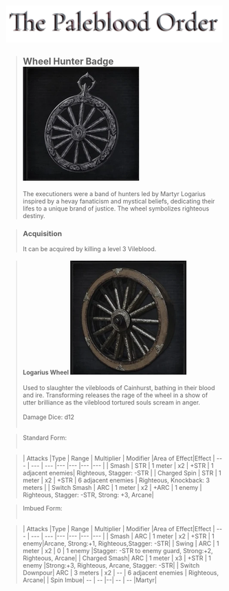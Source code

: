 <link rel="stylesheet" href="../assets/css/weaponspage.css">
<a id= "logo" href="https://fellipepombo.github.io/BloodandBeastsTTRPG/">
  <img src="../assets/images/logo.png">
</a>


>## Wheel Hunter Badge ![Wheel Hunter Badge](../assets/images/weapons/badges/wheelhunter.png)
>The executioners were a band of hunters led by Martyr Logarius inspired by a hevay fanaticism and mystical beliefs, dedicating their lifes to a unique brand of justice. The wheel symbolizes righteous destiny.

>### Acquisition
>It can be acquired by killing a level 3 Vileblood.

>#### Logarius Wheel ![Logarius Wheel](../assets/images/weapons/wheelhunter/logariuswheel.png)
>Used to slaughter the vilebloods of Cainhurst, bathing in their blood and ire. Transforming releases the rage of the wheel in a show of utter brilliance as the vileblood tortured souls scream in anger.<br><br>
Damage Dice: d12  <br><br>

>Standard Form: <br><br>

>| Attacks |Type  | Range | Multiplier | Modifier |Area of Effect|Effect
| --- | --- | --- |--- |--- |--- |--- |
| Smash | STR | 1 meter | x2 | +STR | 1 adjacent enemies| Righteous, Stagger: -STR |
| Charged Spin | STR | 1 meter | x2 | +STR | 6 adjacent enemies | Righteous, Knockback: 3 meters |
| Switch Smash | ARC | 1 meter | x2 | +ARC | 1 enemy | Righteous, Stagger: -STR, Strong: +3, Arcane|




>Imbued Form: <br><br>

>| Attacks |Type  | Range | Multiplier | Modifier |Area of Effect|Effect
| --- | --- | --- |--- |--- |--- |--- |
| Smash | ARC | 1 meter | x2 | +STR | 1 enemy|Arcane, Strong:+1, Righteous,Stagger: -STR|
| Swing | ARC | 1 meter | x2 | 0 | 1 enemy |Stagger: -STR to enemy guard, Strong:+2, Righteous, Arcane|
| Charged Smash| ARC | 1 meter | x3 | +STR | 1 enemy |Strong:+3, Righteous, Arcane, Stagger: -STR|
| Switch Downpour| ARC | 3 meters | x2 | -- | 6 adjacent enemies | Righteous, Arcane|
| Spin Imbue| -- | -- |--| -- | -- |Martyr|




